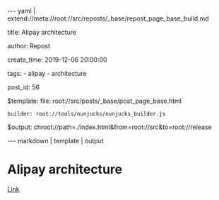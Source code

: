 --- yaml | extend://meta://root://src/reposts/_base/repost_page_base_build.md

title: Alipay architecture

author: Repost

create_time: 2019-12-06 20:00:00

tags:
    - alipay
    - architecture

post_id: 56

$template:
    file: root://src/posts/_base/post_page_base.html

    builder: root://tools/nunjucks/nunjucks_builder.js

$output: chroot://path=./index.html&from=root://src&to=root://release

--- markdown | template | output
# Alipay architecture
[Link](https://mp.weixin.qq.com/s/kQ8hGSl4joAn3Tj9BSV3Eg)
